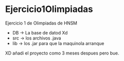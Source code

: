 # Ejercicio1Olimpiadas
Ejercicio 1 de Olimpiadas de HNSM

* DB -> La base de datod Xd
* src -> los archivos .java
* lib -> los .jar para que la maquinola arranque

XD añadi el proyecto como 3 meses despues pero bue.

